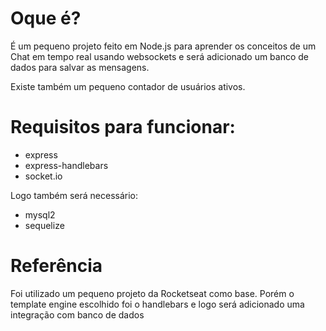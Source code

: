 # Oque é?

É um pequeno projeto feito em Node.js para aprender os conceitos de um Chat em tempo real usando websockets e será adicionado um banco de dados para salvar as mensagens.

Existe também um pequeno contador de usuários ativos.

# Requisitos para funcionar:
- express
- express-handlebars
- socket.io

Logo também será necessário:
- mysql2
- sequelize


# Referência
Foi utilizado um pequeno projeto da Rocketseat como base. Porém o template engine escolhido foi o handlebars e logo será adicionado uma integração com banco de dados
